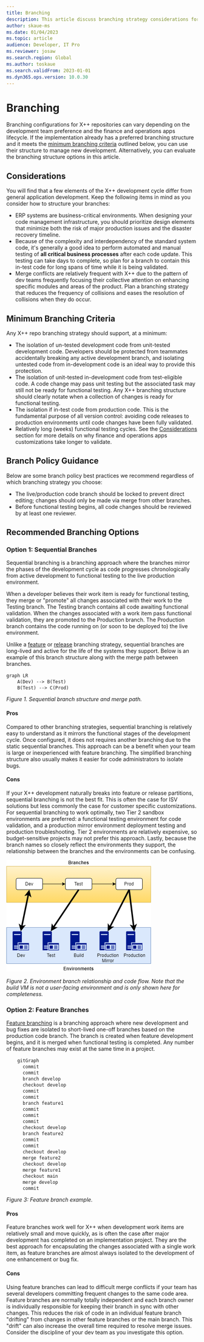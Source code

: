 ```yaml
---
title: Branching
description: This article discuss branching strategy considerations for X++ development.
author: skaue-ms
ms.date: 01/04/2023
ms.topic: article
audience: Developer, IT Pro
ms.reviewer: josaw
ms.search.region: Global
ms.author: toskaue
ms.search.validFrom: 2023-01-01
ms.dyn365.ops.version: 10.0.30
---
```

# Branching

Branching configurations for X++ repositories can vary depending on the development team preference and the finance and operations apps lifecycle. If the implementation already has a preferred branching structure and it meets the [minimum branching criteria](#minimum-branching-criteria) outlined below, you can use their structure to manage new development. Alternatively, you can evaluate the branching structure options in this article.

## Considerations

You will find that a few elements of the X++ development cycle differ from general application development. Keep the following items in mind as you consider how to structure your branches:

- ERP systems are business-critical environments. When designing your code management infrastructure, you should prioritize design elements that minimize both the risk of major production issues and the disaster recovery timeline.
- Because of the complexity and interdependency of the standard system code, it's generally a good idea to perform automated and manual testing of **all critical business processes** after each code update. This testing can take days to complete, so plan for a branch to contain this in-test code for long spans of time while it is being validated.
- Merge conflicts are relatively frequent with X++ due to the pattern of dev teams frequently focusing their collective attention on enhancing specific modules and areas of the product. Plan a branching strategy that reduces the frequency of collisions and eases the resolution of collisions when they do occur.

## Minimum Branching Criteria

Any X++ repo branching strategy should support, at a minimum:

- The isolation of un-tested development code from unit-tested development code. Developers should be protected from teammates accidentally breaking any active development branch, and isolating untested code from in-development code is an ideal way to provide this protection.
- The isolation of unit-tested in-development code from test-eligible code. A code change may pass unit testing but the associated task may still not be ready for functional testing. Any X++ branching structure should clearly notate when a collection of changes is ready for functional testing.
- The isolation if in-test code from production code. This is the fundamental purpose of all version control: avoiding code releases to production environments until code changes have been fully validated.
- Relatively long (weeks) functional testing cycles. See the [Considerations](#considerations) section for more details on why finance and operations apps customizations take longer to validate.

## Branch Policy Guidance

Below are some branch policy best practices we recommend regardless of which branching strategy you choose:

- The live/production code branch should be locked to prevent direct editing; changes should only be made via merge from other branches.
- Before functional testing begins, all code changes should be reviewed by at least one reviewer.

## Recommended Branching Options

### Option 1: Sequential Branches

Sequential branching is a branching approach where the branches mirror the phases of the development cycle as code progresses chronologically from active development to functional testing to the live production environment.

When a developer believes their work item is ready for functional testing, they merge or "promote" all changes associated with their work to the Testing branch. The Testing branch contains all code awaiting functional validation. When the changes associated with a work item pass functional validation, they are promoted to the Production branch. The Production branch contains the code running on (or soon to be deployed to) the live environment.

Unlike a [feature](/azure/devops/repos/git/git-branching-guidance?view=azure-devops&preserve-view=true#use-feature-branches-for-your-work) or [release](/azure/devops/repos/git/git-branching-guidance?view=azure-devops&preserve-view=true#use-feature-branches-for-your-work) branching strategy, sequential branches are long-lived and active for the life of the systems they support. Below is an example of this branch structure along with the merge path between branches.

```mermaid
graph LR
    A(Dev) --> B(Test)
    B(Test) --> C(Prod)
```

*Figure 1. Sequential branch structure and merge path.*

#### Pros

Compared to other branching strategies, sequential branching is relatively easy to understand as it mirrors the functional stages of the development cycle. Once configured, it does not requires another branching due to the static sequential branches. This approach can be a benefit when your team is large or inexperienced with feature branching. The simplified branching structure also usually makes it easier for code administrators to isolate bugs.

#### Cons

If your X++ development naturally breaks into feature or release partitions, sequential branching is not the best fit. This is often the case for ISV solutions but less commonly the case for customer specific customizations. For sequential branching to work optimally, two Tier 2 sandbox environments are preferred: a functional testing environment for code validation, and a production mirror environment deployment testing and production troubleshooting. Tier 2 environments are relatively expensive, so budget-sensitive projects may not prefer this approach. Lastly, because the branch names so closely reflect the environments they support, the relationship between the branches and the environments can be confusing.

![Image mapping Dev, Test, and Prod repo branches to Dev, Test, Production Mirror, and Production environments](media/D365FnORepoBranchesToEnvironment.drawio.png)

*Figure 2. Environment branch relationship and code flow. Note that the build VM is not a user-facing environment and is only shown here for completeness.*

### Option 2: Feature Branches

[Feature branching](/azure/devops/repos/git/git-branching-guidance?view=azure-devops&preserve-view=true#use-feature-branches-for-your-work) is a branching approach where new development and bug fixes are isolated to short-lived one-off branches based on the production code branch. The branch is created when feature development begins, and it is merged when functional testing is completed. Any number of feature branches may exist at the same time in a project.

```mermaid
    gitGraph
      commit
      commit
      branch develop
      checkout develop
      commit
      commit
      branch feature1
      commit
      commit
      commit
      checkout develop
      branch feature2
      commit
      commit
      checkout develop
      merge feature2
      checkout develop
      merge feature1
      checkout main
      merge develop
      commit
```

*Figure 3: Feature branch example.*

#### Pros

Feature branches work well for X++ when development work items are relatively small and move quickly, as is often the case after major development has completed on an implementation project. They are the best approach for encapsulating the changes associated with a single work item, as feature branches are almost always isolated to the development of one enhancement or bug fix.

#### Cons

Using feature branches can lead to difficult merge conflicts if your team has several developers committing frequent changes to the same code area. Feature branches are normally totally independent and each branch owner is individually responsible for keeping their branch in sync with other changes. This reduces the risk of code in an individual feature branch "drifting" from changes in other feature branches or the main branch. This "drift" can also increase the overall time required to resolve merge issues. Consider the discipline of your dev team as you investigate this option.
